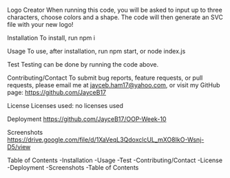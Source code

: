 Logo Creator
When running this code, you will be asked to input up to three characters, choose colors and a shape. The code will then generate an SVC file with your new logo!

Installation
To install, run npm i

Usage
To use, after installation, run npm start, or node index.js

Test
Testing can be done by running the code above.

Contributing/Contact
To submit bug reports, feature requests, or pull requests, please email me at jayceb.ham17@yahoo.com, or visit my GitHub page: https://github.com/JayceB17

License
Licenses used: no licenses used

Deployment
https://github.com/JayceB17/OOP-Week-10

Screenshots
https://drive.google.com/file/d/1XaVeqL3QdoxclcUL_mXO8IkO-Wsnj-D5/view

Table of Contents
-Installation
-Usage
-Test
-Contributing/Contact
-License
-Deployment
-Screenshots
-Table of Contents